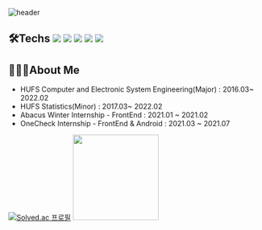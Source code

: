 ![header](https://capsule-render.vercel.app/api?type=waving&color=7F52FF&height=300&section=header&fontSize=80&text=GyuHyun&animation=fadeIn&fontColor=fafafa)

## 🛠Techs <img src="https://img.shields.io/badge/JavaScipt-F7DF1E?style=flat-square&logo=JavaScript&logoColor=white"/> <img src="https://img.shields.io/badge/Vue.js-4FC08D?style=flat-square&logo=Vue.js&logoColor=white"/> <img src="https://img.shields.io/badge/Nuxt.js-4FC08D?style=flat-square&logo=Nuxt.js&logoColor=white"/> <img src="https://img.shields.io/badge/Kotlin-7F52FF?style=flat-square&logo=Kotlin&logoColor=white"/> <img src="https://img.shields.io/badge/Python-3776AB?style=flat-square&logo=Python&logoColor=white"/>

## 🙍🏻‍♂️About Me
* HUFS Computer and Electronic System Engineering(Major) : 2016.03~ 2022.02
* HUFS Statistics(Minor) : 2017.03~ 2022.02
* Abacus Winter Internship - FrontEnd : 2021.01 ~ 2021.02
* OneCheck Internship - FrontEnd & Android : 2021.03 ~ 2021.07 

[![Solved.ac 프로필](http://mazassumnida.wtf/api/v2/generate_badge?boj=edhz8888)](https://solved.ac/edhz8888) <a href="https://velog.io/@edhz8888"> <img src="https://media.vlpt.us/images/edhz8888/post/682b7ad8-390a-4e9b-abd1-4745c2d9f74b/velog_logo.png" height=170px/></a>
